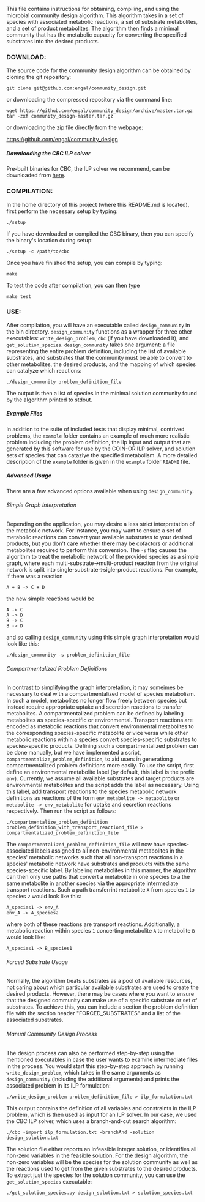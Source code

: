 This file contains instructions for obtaining, compiling, and using the microbial community design algorithm.  This algorithm takes in a set of species with associated metabolic reactions, a set of substrate metabolites, and a set of product metabolites.  The algorithm then finds a minimal community that has the metabolic capacity for converting the specified substrates into the desired products.

### DOWNLOAD:

The source code for the community design algorithm can be obtained by cloning the git repository:

`git clone git@github.com:engal/community_design.git`

or downloading the compressed repository via the command line:

```
wget https://github.com/engal/community_design/archive/master.tar.gz
tar -zxf community_design-master.tar.gz
```

or downloading the zip file directly from the webpage:

https://github.com/engal/community_design

##### Downloading the CBC ILP solver

Pre-built binaries for CBC, the ILP solver we recommend, can be downloaded from [here](http://ampl.com/products/solvers/open-source/#cbc).

### COMPILATION:

In the home directory of this project (where this README.md is located), first perform the necessary setup by typing:

`./setup`

If you have downloaded or compiled the CBC binary, then you can specify the binary's location during setup:

`./setup -c /path/to/cbc`

Once you have finished the setup, you can compile by typing:

`make`

To test the code after compilation, you can then type

`make test`

### USE:

After compilation, you will have an executable called `design_community` in the bin directory.  `design_community` functions as a wrapper for three other executables: `write_design_problem`, `cbc` (if you have downloaded it), and `get_solution_species`.  `design_community` takes one argument: a file representing the entire problem definition, including the list of available substrates, and substrates that the community must be able to convert to other metabolites, the desired products, and the mapping of which species can catalyze which reactions:

`./design_community problem_definition_file`

The output is then a list of species in the minimal solution community found by the algorithm printed to stdout.

##### Example Files

In addition to the suite of included tests that display minimal, contrived problems, the `example` folder contains an example of much more realistic problem including the problem definition, the ilp input and output that are generated by this software for use by the COIN-OR ILP solver, and solution sets of species that can catazlye the specified metabolism. A more detailed description of the `example` folder is given in the `example` folder `README` file.

##### Advanced Usage

There are a few advanced options available when using `design_community`.

###### Simple Graph Interpretation

Depending on the application, you may desire a less strict interpretation of the metabolic network.  For instance, you may want to ensure a set of metabolic reactions can convert your available substrates to your desired products, but you don't care whether there may be cofactors or additional metabolites required to perform this conversion.  The `-s` flag causes the algorithm to treat the metabolic network of the provided species as a simple graph, where each multi-substrate->multi-product reaction from the original network is split into single-substrate->sigle-product reactions.  For example, if there was a reaction

`A + B -> C + D`

the new simple reactions would be

```
A -> C
A -> D
B -> C
B -> D
```

and so calling `design_community` using this simple graph interpretation would look like this:

`./design_community -s problem_definition_file`

###### Compartmentalized Problem Definitions

In contrast to simplifying the graph interpretation, it may someimes be necessary to deal with a compartmentalized model of species metabolism. In such a model, metabolites no longer flow freely between species but instead require appropriate uptake and secretion reactions to transfer metabolites. A compartmentalized problem can be defined by labeling metabolites as species-specific or environmental. Transport reactions are encoded as metabolic reactions that convert environmental metabolites to the corresponding species-specific metabolite or vice versa while other metabolic reactions within a species convert species-specific substrates to species-specific products. Defining such a compartmentalized problem can be done manually, but we have implemented a script, `compartmentalize_problem_definition`, to aid users in generationg compartmentalized problem definitions more easily. To use the script, first define an environmental metabolite label (by default, this label is the prefix `env`). Currently, we assume all available substrates and target products are environmental metabolites and the script adds the label as necessary. Using this label, add transport reactions to the species metabolic network definitions as reactions of the form `env_metabolite -> metabolite` or `metabolite -> env_metabolite` for uptake and secretion reactions respectively. Then run the script as follows:

`./compartmentalize_problem_definition problem_definition_with_transport_reactiond_file > compartmentalized_problem_definition_file`

The `compartmentalized_problem_definition_file` will now have species-associated labels assigned to all non-environmental metabolites in the species' metabolic networks such that all non-transport reactions in a species' metabolic network have substrates and products with the same species-specific label. By labeling metabolites in this manner, the algorithm can then only use paths that convert a metabolite in one species to a the same metabolite in another species via the appropriate intermediate transport reactions. Such a path transferrint metabolite `A` from species `1` to species `2` would look like this:

```
A_species1 -> env_A
env_A -> A_species2
```

where both of these reactions are transport reactions. Additionally, a metabolic reaction within species `1` concerting metabolite `A` to metabolite `B` would look like:

`A_species1 -> B_species1`

###### Forced Substrate Usage

Normally, the algorithm treats substrates as a pool of available resources, not caring about which particular available substrates are used to create the desired products.  However, there may be cases where you want to ensure that the designed community can make use of a specific substrate or set of substrates.  To achieve this, you can include a section the problem definition file with the section header "FORCED_SUBSTRATES" and a list of the associated substrates.

###### Manual Community Design Process

The design process can also be performed step-by-step using the mentioned executables in case the user wants to examine intermediate files in the process.  You would start this step-by-step approach by running `write_design_problem`, which takes in the same arguments as `design_community` (including the additional arguments) and prints the associated problem in its ILP formulation:

`./write_design_problem problem_definition_file > ilp_formulation.txt`

This output contains the definition of all variables and constraints in the ILP problem, which is then used as input for an ILP solver.  In our case, we used the CBC ILP solver, which uses a branch-and-cut search algorithm:

`./cbc -import ilp_formulation.txt -branchAnd -solution design_solution.txt`

The solution file either reports an infeasible integer solution, or identifies all non-zero variables in the feasible solution.  For the design algorithm, the non-zero variables will be the species for the solution community as well as the reactions used to get from the given substrates to the desired products.  To extract just the species for the solution community, you can use the `get_solution_species` executable:

`./get_solution_species.py design_solution.txt > solution_species.txt`

